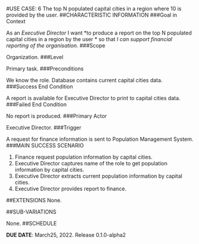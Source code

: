 #USE CASE: 6 The top N populated capital cities in a region where 10 is provided by the user.
##CHARACTERISTIC INFORMATION
###Goal in Context

As an *Executive Director* I want *to produce a report on the top N populated capital cities  in a region by the user * so that *I can support financial reporting of the organisation.*
###Scope

Organization.
###Level

Primary task.
###Preconditions

We know the role. Database contains current capital cities data.
###Success End Condition

A report is available for Executive Director to print to capital cities data.
###Failed End Condition

No report is produced.
###Primary Actor

Executive Director.
###Trigger

A request for finance information is sent to Population Management System.
###MAIN SUCCESS SCENARIO

1. Finance request population information by capital cities.
2. Executive Director captures name of the role to get population information by capital cities.
3. Executive Director extracts current population information by capital cities.
4. Executive Director provides report to finance.

##EXTENSIONS
None.


##SUB-VARIATIONS

None.
##SCHEDULE

**DUE DATE**: March25, 2022. Release 0.1.0-alpha2